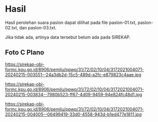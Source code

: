 # Hasil

Hasil perolehan suara paslon dapat dilihat pada file paslon-01.txt, paslon-02.txt, dan paslon-03.txt.

Jika tidak ada, artinya data tersebut belum ada pada SIREKAP.

## Foto C Plano

https://sirekap-obj-formc.kpu.go.id/8906/pemilu/ppwp/31/72/02/10/04/3172021004071-20240215-003551--24a3db2d-15c5-489d-a2fc-e879823c4aae.jpg

https://sirekap-obj-formc.kpu.go.id/8906/pemilu/ppwp/31/72/02/10/04/3172021004071-20240215-003834--7980b523-ff67-4d09-9459-94e824fc48d1.jpg

https://sirekap-obj-formc.kpu.go.id/8906/pemilu/ppwp/31/72/02/10/04/3172021004071-20240215-004005--06499419-33d0-4558-943d-b1ed477e1811.jpg
